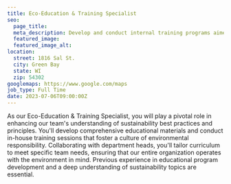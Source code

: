 ```yaml
---
title: Eco-Education & Training Specialist
seo:
  page_title:
  meta_description: Develop and conduct internal training programs aimed at enhancing the team's knowledge and practices around sustainability.
  featured_image:
  featured_image_alt:
location:
  street: 1816 Sal St. 
  city: Green Bay
  state: WI
  zip: 54302
googlemaps: https://www.google.com/maps
job_type: Full Time
date: 2023-07-06T09:00:00Z
---
```


As our Eco-Education & Training Specialist, you will play a pivotal role in enhancing our team's understanding of sustainability best practices and principles. You'll develop comprehensive educational materials and conduct in-house training sessions that foster a culture of environmental responsibility. Collaborating with department heads, you'll tailor curriculum to meet specific team needs, ensuring that our entire organization operates with the environment in mind. Previous experience in educational program development and a deep understanding of sustainability topics are essential.




